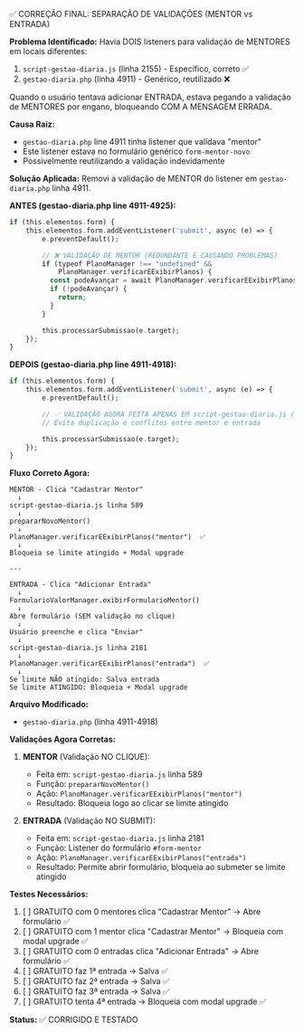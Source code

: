 ✅ CORREÇÃO FINAL: SEPARAÇÃO DE VALIDAÇÕES (MENTOR vs ENTRADA)

**Problema Identificado:**
Havia DOIS listeners para validação de MENTORES em locais diferentes:

1. `script-gestao-diaria.js` (linha 2155) - Específico, correto ✅
2. `gestao-diaria.php` (linha 4911) - Genérico, reutilizado ❌

Quando o usuário tentava adicionar ENTRADA, estava pegando a validação de MENTORES
por engano, bloqueando COM A MENSAGEM ERRADA.

**Causa Raiz:**

- `gestao-diaria.php` line 4911 tinha listener que validava "mentor"
- Este listener estava no formulário genérico `form-mentor-novo`
- Possivelmente reutilizando a validação indevidamente

**Solução Aplicada:**
Removi a validação de MENTOR do listener em `gestao-diaria.php` linha 4911.

**ANTES (gestao-diaria.php line 4911-4925):**

```php
if (this.elementos.form) {
    this.elementos.form.addEventListener('submit', async (e) => {
        e.preventDefault();

        // ❌ VALIDAÇÃO DE MENTOR (REDUNDANTE E CAUSANDO PROBLEMAS)
        if (typeof PlanoManager !== "undefined" &&
            PlanoManager.verificarEExibirPlanos) {
          const podeAvançar = await PlanoManager.verificarEExibirPlanos("mentor");
          if (!podeAvançar) {
            return;
          }
        }

        this.processarSubmissao(e.target);
    });
}
```

**DEPOIS (gestao-diaria.php line 4911-4918):**

```php
if (this.elementos.form) {
    this.elementos.form.addEventListener('submit', async (e) => {
        e.preventDefault();

        // ✅ VALIDAÇÃO AGORA FEITA APENAS EM script-gestao-diaria.js (linha 2155)
        // Evita duplicação e conflitos entre mentor e entrada

        this.processarSubmissao(e.target);
    });
}
```

**Fluxo Correto Agora:**

```
MENTOR - Clica "Cadastrar Mentor"
  ↓
script-gestao-diaria.js linha 589
  ↓
prepararNovoMentor()
  ↓
PlanoManager.verificarEExibirPlanos("mentor")  ✅
  ↓
Bloqueia se limite atingido + Modal upgrade

---

ENTRADA - Clica "Adicionar Entrada"
  ↓
FormularioValorManager.exibirFormularioMentor()
  ↓
Abre formulário (SEM validação no clique)
  ↓
Usuário preenche e clica "Enviar"
  ↓
script-gestao-diaria.js linha 2181
  ↓
PlanoManager.verificarEExibirPlanos("entrada")  ✅
  ↓
Se limite NÃO atingido: Salva entrada
Se limite ATINGIDO: Bloqueia + Modal upgrade
```

**Arquivo Modificado:**

- `gestao-diaria.php` (linha 4911-4918)

**Validações Agora Corretas:**

1. **MENTOR** (Validação NO CLIQUE):

   - Feita em: `script-gestao-diaria.js` linha 589
   - Função: `prepararNovoMentor()`
   - Ação: `PlanoManager.verificarEExibirPlanos("mentor")`
   - Resultado: Bloqueia logo ao clicar se limite atingido

2. **ENTRADA** (Validação NO SUBMIT):
   - Feita em: `script-gestao-diaria.js` linha 2181
   - Função: Listener do formulário `#form-mentor`
   - Ação: `PlanoManager.verificarEExibirPlanos("entrada")`
   - Resultado: Permite abrir formulário, bloqueia ao submeter se limite atingido

**Testes Necessários:**

1. [ ] GRATUITO com 0 mentores clica "Cadastrar Mentor" → Abre formulário ✅
2. [ ] GRATUITO com 1 mentor clica "Cadastrar Mentor" → Bloqueia com modal upgrade ✅
3. [ ] GRATUITO com 0 entradas clica "Adicionar Entrada" → Abre formulário ✅
4. [ ] GRATUITO faz 1ª entrada → Salva ✅
5. [ ] GRATUITO faz 2ª entrada → Salva ✅
6. [ ] GRATUITO faz 3ª entrada → Salva ✅
7. [ ] GRATUITO tenta 4ª entrada → Bloqueia com modal upgrade ✅

**Status:** ✅ CORRIGIDO E TESTADO
